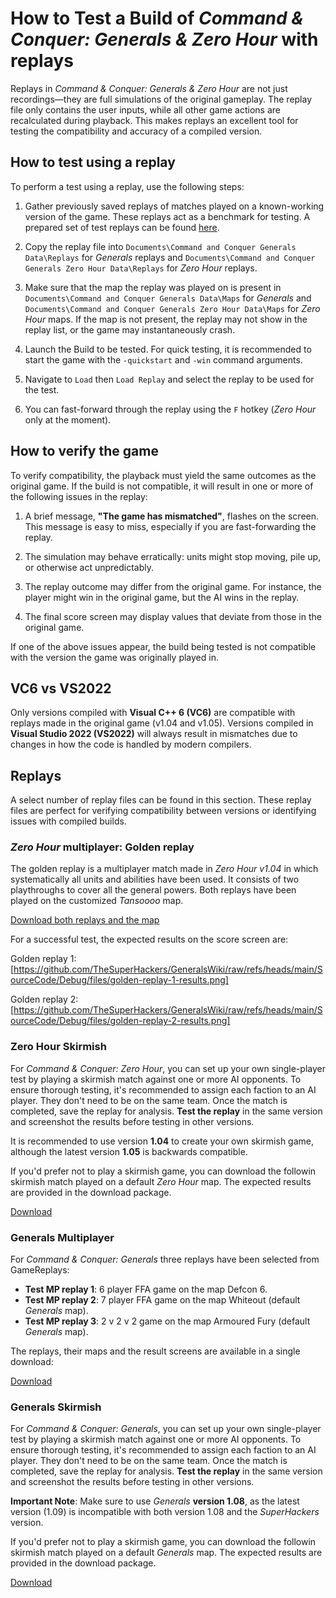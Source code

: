 # How to Test a Build of _Command & Conquer: Generals & Zero Hour_ with replays

Replays in _Command & Conquer: Generals & Zero Hour_ are not just recordings—they are full simulations of the original
gameplay. The replay file only contains the user inputs, while all other game actions are recalculated during playback.
This makes replays an excellent tool for testing the compatibility and accuracy of a compiled version.

## How to test using a replay

To perform a test using a replay, use the following steps:

1. Gather previously saved replays of matches played on a known-working version of the game. These replays act as a
benchmark for testing. A prepared set of test replays can be found [here](#how-to-verify-the-game).

2. Copy the replay file into `Documents\Command and Conquer Generals Data\Replays` for _Generals_ replays
and `Documents\Command and Conquer Generals Zero Hour Data\Replays` for _Zero Hour_ replays.

3. Make sure that the map the replay was played on is present in `Documents\Command and Conquer Generals Data\Maps`
for _Generals_ and `Documents\Command and Conquer Generals Zero Hour Data\Maps` for _Zero Hour_ maps. If the map
is not present, the replay may not show in the replay list, or the game may instantaneously crash.

4. Launch the Build to be tested. For quick testing, it is recommended to start the game with the `-quickstart` and `-win`
command arguments.

5. Navigate to `Load` then `Load Replay` and select the replay to be used for the test.

6. You can fast-forward through the replay using the `F` hotkey (_Zero Hour_ only at the moment).

## How to verify the game

To verify compatibility, the playback must yield the same outcomes as the original game. If the build is not compatible,
it will result in one or more of the following issues in the replay:

1. A brief message, **"The game has mismatched"**, flashes on the screen. This message is easy to miss, especially
if you are fast-forwarding the replay.

2. The simulation may behave erratically: units might stop moving, pile up, or otherwise act unpredictably.

3. The replay outcome may differ from the original game. For instance, the player might win in the original game,
but the AI wins in the replay.

4. The final score screen may display values that deviate from those in the original game.

If one of the above issues appear, the build being tested is not compatible with the version the game was
originally played in.

## VC6 vs VS2022

Only versions compiled with **Visual C++ 6 (VC6)** are compatible with replays made in the original game
(v1.04 and v1.05). Versions compiled in **Visual Studio 2022 (VS2022)** will always result in mismatches due to
changes in how the code is handled by modern compilers.

## Replays

A select number of replay files can be found in this section. These replay files are perfect for verifying
compatibility between versions or identifying issues with compiled builds.

### _Zero Hour_ multiplayer: Golden replay

The golden replay is a multiplayer match made in _Zero Hour v1.04_ in which systematically all units and
abilities have been used. It consists of two playthroughs to cover all the general powers. Both replays have
been played on the customized _Tansoooo_ map.

[Download both replays and the map](https://github.com/TheSuperHackers/GeneralsWiki/raw/refs/heads/main/SourceCode/Debug/files/Golden-replays.zip)

For a successful test, the expected results on the score screen are:

Golden replay 1:
[https://github.com/TheSuperHackers/GeneralsWiki/raw/refs/heads/main/SourceCode/Debug/files/golden-replay-1-results.png]

Golden replay 2:
[https://github.com/TheSuperHackers/GeneralsWiki/raw/refs/heads/main/SourceCode/Debug/files/golden-replay-2-results.png]

### Zero Hour Skirmish

For _Command & Conquer: Zero Hour_, you can set up your own single-player test by playing a skirmish match against
one or more AI opponents. To ensure thorough testing, it's recommended to assign each faction to an AI player.
They don't need to be on the same team. Once the match is completed, save the replay for analysis.
**Test the replay** in the same version and screenshot the results before testing in other versions.

It is recommended to use version **1.04** to create your own skirmish game,
although the latest version **1.05** is backwards compatible.

If you'd prefer not to play a skirmish game, you can download the followin skirmish match played
on a default _Zero Hour_ map. The expected results are provided in the download package.

[Download](https://github.com/TheSuperHackers/GeneralsWiki/raw/refs/heads/main/SourceCode/Debug/files/Zerohour-skirmish.zip)

### Generals Multiplayer

For _Command & Conquer: Generals_ three replays have been selected from GameReplays:

- **Test MP replay 1**: 6 player FFA game on the map Defcon 6.
- **Test MP replay 2**: 7 player FFA game on the map Whiteout (default _Generals_ map).
- **Test MP replay 3**: 2 v 2 v 2 game on the map Armoured Fury (default  _Generals_ map).

The replays, their maps and the result screens are available in a single download:

[Download](https://github.com/TheSuperHackers/GeneralsWiki/raw/refs/heads/main/SourceCode/Debug/files/Generals-MP-replays.zip)

### Generals Skirmish

For _Command & Conquer: Generals_, you can set up your own single-player test by playing a skirmish match against
one or more AI opponents. To ensure thorough testing, it's recommended to assign each faction to an AI player.
They don't need to be on the same team. Once the match is completed, save the replay for analysis.
**Test the replay** in the same version and screenshot the results before testing in other versions.

**Important Note**: Make sure to use _Generals_ **version 1.08**, as the latest version (1.09) is incompatible
with both version 1.08 and the _SuperHackers_ version.

If you'd prefer not to play a skirmish game, you can download the followin skirmish match played
on a default _Generals_ map. The expected results are provided in the download package.

[Download](https://github.com/TheSuperHackers/GeneralsWiki/raw/refs/heads/main/SourceCode/Debug/files/Generals-skirmish.zip)

